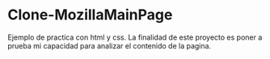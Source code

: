 # Clone-MozillaMainPage
Ejemplo de practica con html y css.
La finalidad de este proyecto es poner a prueba mi capacidad para analizar el contenido de la pagina.
